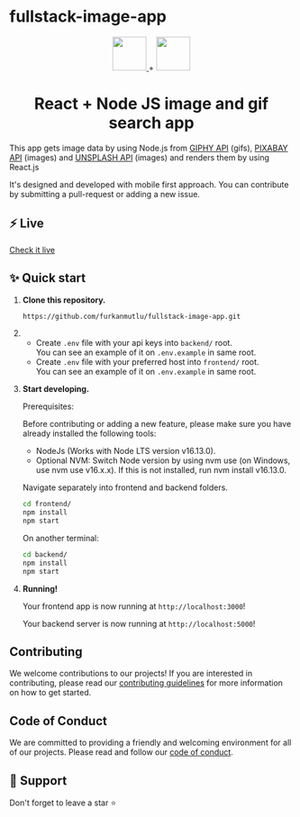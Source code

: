 # fullstack-image-app

<p align="center">
  <a href="https://reactjs.org/">
  <img src="https://reactjs.org/logo-og.png" height="60">
  </a>
  +
  <img src="https://cdn.pixabay.com/photo/2015/04/23/17/41/node-js-736399_960_720.png" height="60">
</p>
<h1 align="center">
  React + Node JS image and gif search app
</h1>
<p align="center">

  This app gets image data by using Node.js from <a href="https://developers.giphy.com/">GIPHY API</a> (gifs),
  <a href="https://pixabay.com/api/docs/">PIXABAY API</a> (images) and 
  <a href="https://unsplash.com/documentation">UNSPLASH API</a> (images)
  and renders them by using React.js
  
  It's designed and developed with mobile first approach.
  You can contribute by submitting a pull-request or adding a new issue.
</p>

## ⚡️ Live
  [Check it live](https://fullstack-image-app.netlify.app/)

## ✨ Quick start

1.  **Clone this repository.**

    ```sh
    https://github.com/furkanmutlu/fullstack-image-app.git
    ```
    
2. - Create `.env` file with your api keys into `backend/` root. <br> You can see an example of it on `.env.example` in same root.
    - Create `.env` file with your preferred host into `frontend/` root. <br> You can see an example of it on `.env.example` in same root.<br>

3.  **Start developing.**

    Prerequisites:
    
     Before contributing or adding a new feature, please make sure you have already installed the following tools:
    
    - NodeJs (Works with Node LTS version v16.13.0).
    - Optional NVM: Switch Node version by using nvm use (on Windows, use nvm use v16.x.x). If this is not installed, run nvm install v16.13.0.
    

    Navigate separately into frontend and backend folders.

    ```sh
    cd frontend/
    npm install
    npm start
    ```
    
    On another terminal:
    ```sh
    cd backend/
    npm install
    npm start
    ```

3.  **Running!**

    Your frontend app is now running at `http://localhost:3000`!
    
    Your backend server is now running at `http://localhost:5000`!

## Contributing
We welcome contributions to our projects! If you are interested in contributing, please read our [contributing guidelines](https://github.com/MutluMinds/.github/blob/main/CONTRIBUTING.md) for more information on how to get started.

## Code of Conduct
We are committed to providing a friendly and welcoming environment for all of our projects. Please read and follow our [code of conduct](https://github.com/MutluMinds/.github/blob/main/CODE_OF_CONDUCT.md).
    
## 🙏 Support

Don't forget to leave a star ⭐️
